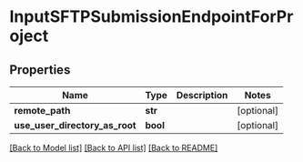 # InputSFTPSubmissionEndpointForProject

## Properties
Name | Type | Description | Notes
------------ | ------------- | ------------- | -------------
**remote_path** | **str** |  | [optional] 
**use_user_directory_as_root** | **bool** |  | [optional] 

[[Back to Model list]](../README.md#documentation-for-models) [[Back to API list]](../README.md#documentation-for-api-endpoints) [[Back to README]](../README.md)


